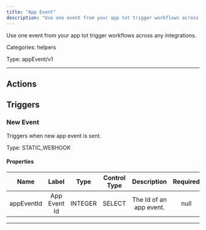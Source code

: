 ```yaml
---
title: "App Event"
description: "Use one event from your app tot trigger workflows across any integrations."
---
```


Use one event from your app tot trigger workflows across any integrations.


Categories: helpers


Type: appEvent/v1

<hr />




## Actions





## Triggers


### New Event
Triggers when new app event is sent.

Type: STATIC_WEBHOOK
#### Properties

|      Name       |      Label     |     Type     |     Control Type     |     Description     |     Required        |
|:--------------:|:--------------:|:------------:|:--------------------:|:-------------------:|:-------------------:|
| appEventId | App Event Id | INTEGER | SELECT  |  The Id of an app event.  |  null  |





<hr />

